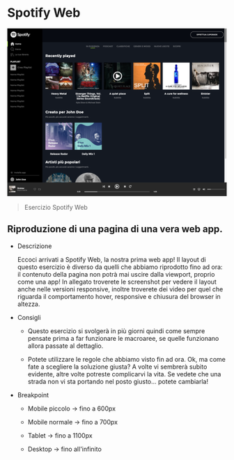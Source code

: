 # Spotify Web

![preview](./.github/preview-spotify-lg.png)

> Esercizio Spotify Web

## Riproduzione di una pagina di una vera web app.

- Descrizione

  Eccoci arrivati a Spotify Web, la nostra prima web app!
  Il layout di questo esercizio è diverso da quelli che abbiamo riprodotto fino ad ora: il contenuto della pagina non potrà mai uscire dalla viewport, proprio come una app!
  In allegato troverete le screenshot per vedere il layout anche nelle versioni responsive, inoltre troverete dei video per quel che riguarda il comportamento hover, responsive e chiusura del browser in altezza.

* Consigli

  - Questo esercizio si svolgerà in più giorni quindi come sempre pensate prima a far funzionare le macroaree, se quelle funzionano allora passate al dettaglio.

  - Potete utilizzare le regole che abbiamo visto fin ad ora. Ok, ma come fate a scegliere la soluzione giusta? A volte vi sembrerà subito evidente, altre volte potreste complicarvi la vita. Se vedete che una strada non vi sta portando nel posto giusto... potete cambiarla!

* Breakpoint

  - Mobile piccolo -> fino a 600px

  - Mobile normale -> fino a 700px

  - Tablet -> fino a 1100px

  - Desktop -> fino all'infinito
